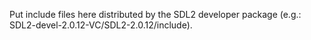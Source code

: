 Put include files here distributed by the SDL2 developer package (e.g.: SDL2-devel-2.0.12-VC/SDL2-2.0.12/include).
